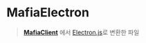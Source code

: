 # MafiaElectron

> [**MafiaClient**](../MafiaClient/) 에서 [Electron.js](https://www.electronjs.org/)로 변환한 파일
